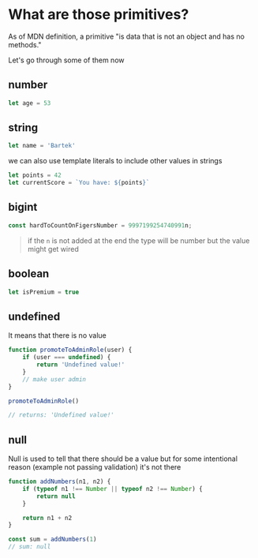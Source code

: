 # What are those primitives?

As of MDN definition, a primitive "is data that is not an object and has no methods."

Let's go through some of them now

## number

```js
let age = 53
```

## string

```js
let name = 'Bartek'
```

we can also use template literals to include other values in strings

``` js
let points = 42
let currentScore = `You have: ${points}`
```

## bigint

```js
const hardToCountOnFigersNumber = 9997199254740991n;
```
> if the `n` is not added at the end the type will be number but the value might get wired

## boolean

```js
let isPremium = true
```

## undefined

It means that there is no value

```js
function promoteToAdminRole(user) { 
    if (user === undefined) { 
        return 'Undefined value!'
    }
    // make user admin
}

promoteToAdminRole()

// returns: 'Undefined value!'
```

## null

Null is used to tell that there should be a value but for some intentional reason (example not passing validation) it's not there

``` js
function addNumbers(n1, n2) { 
    if (typeof n1 !== Number || typeof n2 !== Number) { 
        return null
    }

    return n1 + n2
}

const sum = addNumbers(1)
// sum: null
```